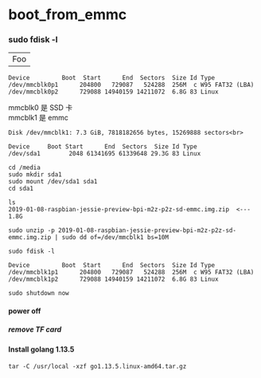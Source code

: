 # boot_from_emmc

### sudo fdisk -l

<table>
    <tr>
        <td>Foo</td>
    </tr>
</table>

    Device         Boot  Start      End  Sectors  Size Id Type
    /dev/mmcblk0p1      204800   729087   524288  256M  c W95 FAT32 (LBA)
    /dev/mmcblk0p2      729088 14940159 14211072  6.8G 83 Linux
    
mmcblk0 是 SSD 卡<br>
mmcblk1 是 emmc<br>

    Disk /dev/mmcblk1: 7.3 GiB, 7818182656 bytes, 15269888 sectors<br>

    Device     Boot Start      End  Sectors  Size Id Type
    /dev/sda1        2048 61341695 61339648 29.3G 83 Linux

    cd /media
    sudo mkdir sda1
    sudo mount /dev/sda1 sda1
    cd sda1

    ls
    2019-01-08-raspbian-jessie-preview-bpi-m2z-p2z-sd-emmc.img.zip  <--- 1.8G

    sudo unzip -p 2019-01-08-raspbian-jessie-preview-bpi-m2z-p2z-sd-emmc.img.zip | sudo dd of=/dev/mmcblk1 bs=10M

    sudo fdisk -l

    Device         Boot  Start      End  Sectors  Size Id Type
    /dev/mmcblk1p1      204800   729087   524288  256M  c W95 FAT32 (LBA)
    /dev/mmcblk1p2      729088 14940159 14211072  6.8G 83 Linux

    sudo shutdown now

#### power off
#####    remove TF card

#### Install golang 1.13.5

    tar -C /usr/local -xzf go1.13.5.linux-amd64.tar.gz
